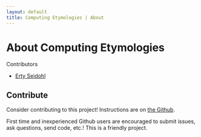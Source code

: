 ```yaml
---
layout: default
title: Computing Etymologies | About
---
```


# About Computing Etymologies

Contributors
- [Erty Seidohl](https://erty.me)

## Contribute

Consider contributing to this project! Instructions are on [the Github](https://github.com/ertyseidohl/computing-etymologies).

First time and inexperienced Github users are encouraged to submit issues, ask questions, send code, etc.! This is a friendly project.
